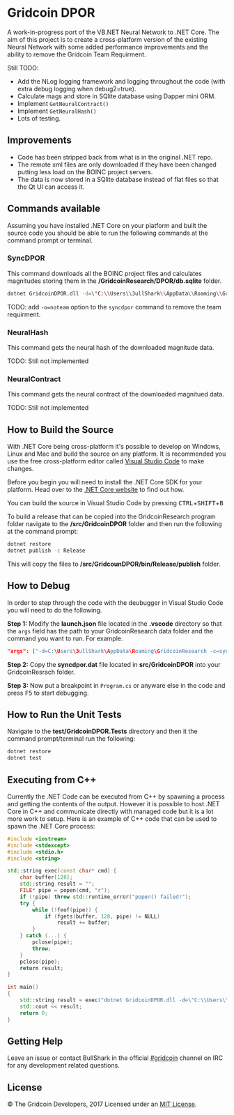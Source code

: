 # Gridcoin DPOR
A work-in-progress port of the VB.NET Neural Network to .NET Core. The aim of this project is to create a cross-platform version of the existing Neural Network with some added performance improvements and the ability to remove the Gridcoin Team Requirment.

Still TODO: 
- Add the NLog logging framework and logging throughout the code (with extra debug logging when debug2=true).
- Calculate mags and store in SQlite database using Dapper mini ORM.
- Implement `GetNeuralContract()`
- Implement `GetNeuralHash()`
- Lots of testing.

## Improvements
- Code has been stripped back from what is in the original .NET repo.
- The remote xml files are only downloaded if they have been changed putting less load on the BOINC project servers.
- The data is now stored in a SQlite database instead of flat files so that the Qt UI can access it.

## Commands available
Assuming you have installed .NET Core on your platform and built the source code you should be able to run the following commands at the command prompt or terminal.

### SyncDPOR
This command downloads all the BOINC project files and calculates magnitudes storing them in the **/GridcoinResearch/DPOR/db.sqlite** folder.

```bash
dotnet GridcoinDPOR.dll -d=\"C:\\Users\\3ullShark\\AppData\\Roaming\\GridcoinResearch\" -c=syncdpor2
```

TODO: add `-o=noteam` option to the `syncdpor` command to remove the team requirment.

### NeuralHash
This command gets the neural hash of the downloaded magnitude data.

TODO: Still not implemented

### NeuralContract
This command gets the neural contract of the downloaded magnitued data.

TODO: Still not implemented

## How to Build the Source
With .NET Core being cross-platform it's possible to develop on Windows, Linux and Mac and build the source on any platform. It is recommended you use the free cross-platform editor called [Visual Studio Code][1] to make changes.

Before you begin you will need to install the .NET Core SDK for your platform. Head over to the [.NET Core website][3] to find out how.

You can build the source in Visual Studio Code by pressing <kbd>CTRL</kbd>+<kbd>SHIFT</kbd>+<kbd>B</kbd>

To build a release that can be copied into the GridcoinResearch program folder navigate to the **/src/GridcoinDPOR** folder and then run the following at the command prompt:

```bash
dotnet restore
dotnet publish -c Release
```

This will copy the files to **/src/GridcounDPOR/bin/Release/publish** folder.

## How to Debug
In order to step through the code with the deubugger in Visual Studio Code you will need to do the following.

**Step 1:** Modify the **launch.json** file located in the **.vscode** directory so that the `args` field has the path to your GridcoinResearch data folder and the command you want to run. For example. 

```json
"args": ["-d=C:\Users\3ullShark\AppData\Roaming\GridcoinResearch -c=syncdpor"]
```

**Step 2:** Copy the **syncdpor.dat** file located in **src/GridcoinDPOR** into your GridcoinResrach folder.

**Step 3:** Now put a breakpoint in `Program.cs` or anyware else in the code and press <kbd>F5</kbd> to start debugging.

## How to Run the Unit Tests
Navigate to the **test/GridcoinDPOR.Tests** directory and then it the command prompt/terminal run the following:

```bash
dotnet restore
dotnet test
```

## Executing from C++
Currently the .NET Code can be executed from C++ by spawning a process and getting the contents of the output. However it is possible to host .NET Core in C++ and communicate directly with managed code but it is a lot more work to setup. Here is an example of C++ code that can be used to spawn the .NET Core process:

```c++
#include <iostream>
#include <stdexcept>
#include <stdio.h>
#include <string>

std::string exec(const char* cmd) {
    char buffer[128];
    std::string result = "";
    FILE* pipe = popen(cmd, "r");
    if (!pipe) throw std::runtime_error("popen() failed!");
    try {
        while (!feof(pipe)) {
            if (fgets(buffer, 128, pipe) != NULL)
                result += buffer;
        }
    } catch (...) {
        pclose(pipe);
        throw;
    }
    pclose(pipe);
    return result;
}

int main()
{   
    std::string result = exec("dotnet GridcoinDPOR.dll -d=\"C:\\Users\\3ullShark\\AppData\\Roaming\\GridcoinResearch\" -c=syncdpor2");
    std::cout << result;
    return 0;
}
```

## Getting Help
Leave an issue or contact BullShark in the official [#gridcoin][2] channel on IRC for any development related questions.

## License
© The Gridcoin Developers, 2017 Licensed under an [MIT License](/LICENSE).

[1]: https://code.visualstudio.com/
[2]: https://kiwiirc.com/client/irc.freenode.net:6667/#gridcoin
[3]: https://www.microsoft.com/net/core#linuxdebian

